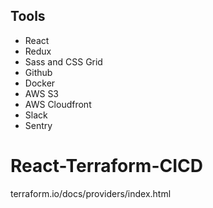 

## Tools

* React
* Redux
* Sass and CSS Grid
* Github
* Docker
* AWS S3
* AWS Cloudfront
* Slack
* Sentry

# React-Terraform-CICD

terraform.io/docs/providers/index.html
